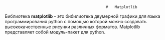                                                  #   Matplotlib
 Библиотека **matplotlib** - это бибилиотека двумерной графики для языка программирования python с помощью которой можно создавать высококачественные рисунки различных форматов. Matplotlib представляет собой модуль-пакет для python.                                                
